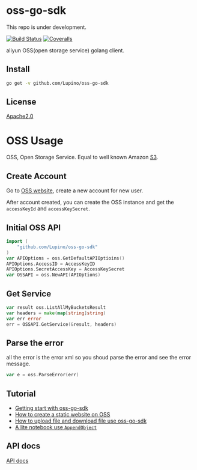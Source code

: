 oss-go-sdk
==================================

This repo is under development.

[![Build Status](https://travis-ci.org/Lupino/oss-go-sdk.svg?branch=master)](https://travis-ci.org/Lupino/oss-go-sdk)
[![Coveralls](https://coveralls.io/repos/Lupino/oss-go-api/badge.png?branch=master)](https://coveralls.io/r/Lupino/oss-go-api)

aliyun OSS(open storage service) golang client.

## Install

```bash
go get -v github.com/Lupino/oss-go-sdk
```

## License

[Apache2.0](LICENSE)

# OSS Usage

OSS, Open Storage Service. Equal to well known Amazon [S3](http://aws.amazon.com/s3/).

## Create Account

Go to [OSS website](http://www.aliyun.com/product/oss/?lang=en), create a new account for new user.

After account created, you can create the OSS instance and get the `accessKeyId` and `accessKeySecret`.

## Initial OSS API

```go
import (
    "github.com/Lupino/oss-go-sdk"
)
var APIOptions = oss.GetDefaultAPIOptioins()
APIOptions.AccessID = AccessKeyID
APIOptions.SecretAccessKey = AccessKeySecret
var OSSAPI = oss.NewAPI(APIOptions)
```

## Get Service

```go
var result oss.ListAllMyBucketsResult
var headers = make(map[string]string)
var err error
err = OSSAPI.GetService(&result, headers)
```

## Parse the error

all the error is the error xml so you shoud parse the error and see the error message.

```go
var e = oss.ParseError(err)
```

## Tutorial

* [Getting start with oss-go-sdk](examples/getting_start)
* [How to create a static website on OSS](examples/website)
* [How to upload file and download file use oss-go-sdk](examples/file_upload_download)
* [A lite notebook use `AppendObject`](examples/notebook)

## API docs

[API docs](https://godoc.org/github.com/Lupino/oss-go-sdk)
